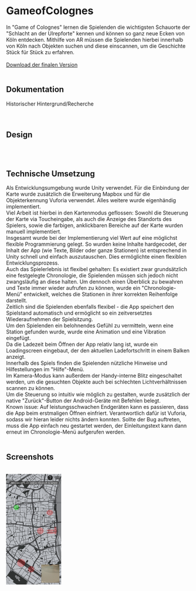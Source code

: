 # GameofColognes
In "Game of Colognes" lernen die Spielenden die wichtigsten Schauorte der "Schlacht an der Ulrepforte" kennen und können so ganz neue Ecken von Köln entdecken. Mithilfe von AR müssen die Spielenden hierbei innerhalb von Köln nach Objekten suchen und diese einscannen, um die Geschichte Stück für Stück zu erfahren.<br>
<br>
<a href="https://drive.google.com/file/d/1DLZmCD4LhlJUlWQtBIJJ1tNweA9AoxTw/view?usp=sharing">Download der finalen Version</a><br>
<br>
<h2>Dokumentation</h2>
Historischer Hintergrund/Recherche<br>
<br>
<br>
<h2>Design</h2>
<br>
<br>
<h2>Technische Umsetzung</h2>
Als Entwicklungsumgebung wurde Unity verwendet. Für die Einbindung der Karte wurde zusätzlich die Erweiterung Mapbox und für die Objekterkennung Vuforia verwendet. Alles weitere wurde eigenhändig implementiert.<br>
Viel Arbeit ist hierbei in den Kartenmodus geflossen: Sowohl die Steuerung der Karte via Toucheingabe, als auch die Anzeige des Standorts des Spielers, sowie die farbigen, anklickbaren Bereiche auf der Karte wurden manuell implementiert.<br>
Insgesamt wurde bei der Implementierung viel Wert auf eine möglichst flexible Programmierung gelegt. So wurden keine Inhalte hardgecodet, der Inhalt der App (wie Texte, Bilder oder ganze Stationen) ist entsprechend in Unity schnell und einfach auszutauschen. Dies ermöglichte einen flexiblen Entwicklungsprozess.<br>
Auch das Spielerlebnis ist flexibel gehalten: Es existiert zwar grundsätzlich eine festgelegte Chronologie, die Spielenden müssen sich jedoch nicht zwangsläufig an diese halten. Um dennoch einen Überblick zu bewahren und Texte immer wieder aufrufen zu können, wurde ein "Chronologie-Menü" entwickelt, welches die Stationen in ihrer korrekten Reihenfolge darstellt.<br>
Zeitlich sind die Spielenden ebenfalls flexibel - die App speichert den Spielstand automatisch und ermöglicht so ein zeitversetztes Wiederaufnehmen der Spielsitzung.<br>
Um den Spielenden ein belohnendes Gefühl zu vermitteln, wenn eine Station gefunden wurde, wurde eine Animation und eine Vibration eingefügt.<br>
Da die Ladezeit beim Öffnen der App relativ lang ist, wurde ein Loadingscreen eingebaut, der den aktuellen Ladefortschritt in einem Balken anzeigt.<br>
Innerhalb des Spiels finden die Spielenden nützliche Hinweise und Hilfestellungen im "Hilfe"-Menü.<br>
Im Kamera-Modus kann außerdem der Handy-interne Blitz eingeschaltet werden, um die gesuchten Objekte auch bei schlechten Lichtverhältnissen scannen zu können.<br>
Um die Steuerung so intuitiv wie möglich zu gestalten, wurde zusätzlich der native "Zurück"-Button der Android-Geräte mit Befehlen belegt.<br>
Known issue: Auf leistungsschwachen Endgeräten kann es passieren, dass die App beim erstmaligen Öffnen einfriert. Verantwortlich dafür ist Vuforia, sodass wir hieran leider nichts ändern konnten. Sollte der Bug auftreten, muss die App einfach neu gestartet werden, der Einleitungstext kann dann erneut im Chronologie-Menü aufgerufen werden.<br>
<br>
<h2>Screenshots</h2><br>
<img src="./Screenshots/Screenshot_20190818-214738.png" height=300px>
